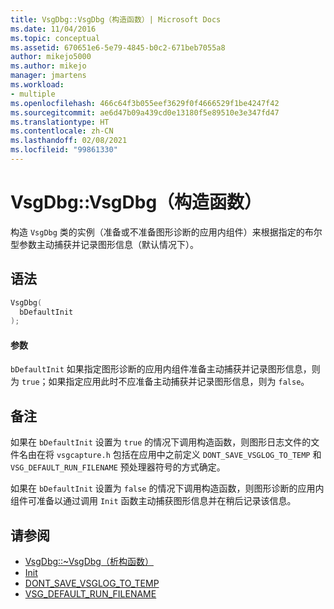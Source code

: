 ```yaml
---
title: VsgDbg::VsgDbg（构造函数）| Microsoft Docs
ms.date: 11/04/2016
ms.topic: conceptual
ms.assetid: 670651e6-5e79-4845-b0c2-671beb7055a8
author: mikejo5000
ms.author: mikejo
manager: jmartens
ms.workload:
- multiple
ms.openlocfilehash: 466c64f3b055eef3629f0f4666529f1be4247f42
ms.sourcegitcommit: ae6d47b09a439cd0e13180f5e89510e3e347fd47
ms.translationtype: HT
ms.contentlocale: zh-CN
ms.lasthandoff: 02/08/2021
ms.locfileid: "99861330"
---
```

# <a name="vsgdbgvsgdbg-constructor"></a>VsgDbg::VsgDbg（构造函数）
构造 `VsgDbg` 类的实例（准备或不准备图形诊断的应用内组件）来根据指定的布尔型参数主动捕获并记录图形信息（默认情况下）。

## <a name="syntax"></a>语法

```C++
VsgDbg(
  bDefaultInit
);
```

#### <a name="parameters"></a>参数
 `bDefaultInit` 如果指定图形诊断的应用内组件准备主动捕获并记录图形信息，则为 `true`；如果指定应用此时不应准备主动捕获并记录图形信息，则为 `false`。

## <a name="remarks"></a>备注
 如果在 `bDefaultInit` 设置为 `true` 的情况下调用构造函数，则图形日志文件的文件名由在将 `vsgcapture.h` 包括在应用中之前定义 `DONT_SAVE_VSGLOG_TO_TEMP` 和 `VSG_DEFAULT_RUN_FILENAME` 预处理器符号的方式确定。

 如果在 `bDefaultInit` 设置为 `false` 的情况下调用构造函数，则图形诊断的应用内组件可准备以通过调用 `Init` 函数主动捕获图形信息并在稍后记录该信息。

## <a name="see-also"></a>请参阅
- [VsgDbg::~VsgDbg（析构函数）](vsgdbg-tilde-vsgdbg-destructor.md)
- [Init](init.md)
- [DONT_SAVE_VSGLOG_TO_TEMP](dont-save-vsglog-to-temp.md)
- [VSG_DEFAULT_RUN_FILENAME](vsg-default-run-filename.md)